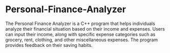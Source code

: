 # Personal-Finance-Analyzer
The Personal Finance Analyzer is a C++ program that helps individuals analyze their financial situation based on their income and expenses. Users can input their income, along with specific expense categories such as grocery, rent, clothing, and other miscellaneous expenses. The program provides feedback on their saving habits.

